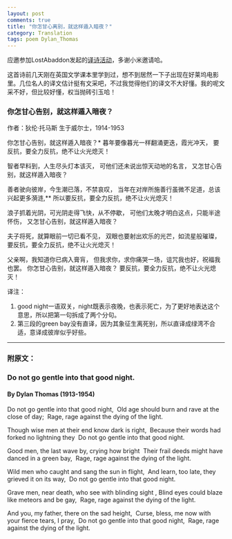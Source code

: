 ```yaml
---
layout: post
comments: true
title: "你怎甘心离别，就这样遁入暗夜？"
category: Translation
tags: poem Dylan_Thomas
---
```


应邀参加LostAbaddon发起的[译诗活动](http://www.jianshu.com/p/59185ca6a437)，多谢小米邀请哈。

这首诗前几天刚在英国文学课本里学到过，想不到居然一下子出现在好莱坞电影里。几位名人的译文估计挺有文采吧，不过我觉得他们的译文不大好懂。我的呢文采不好，但比较好懂，权当抛砖引玉哈！

### 你怎甘心告别，就这样遁入暗夜？

作者：狄伦·托马斯
生于威尔士，1914-1953

你怎甘心告别，就这样遁入暗夜？*
暮年要像暮光一样翻涌更迭，霞光冲天，
要反抗，要全力反抗，绝不让火光熄灭！

智者早料到，人生尽头灯本该灭，
可他们还未说出惊天动地的名言，
又怎甘心告别，就这样遁入暗夜？

善者驶向彼岸，今生潮已落，不禁哀叹，
当年在对岸所施善行虽微不足道，总该兴起更多漪涟,**
所以要反抗，要全力反抗，绝不让火光熄灭！

浪子抓着光阴，可光阴走得飞快，从不停歇，
可他们太晚才明白这点，只能半途怀伤，
又怎甘心告别，就这样遁入暗夜？

夫子将死，就算眼前一切已看不见，
双眼也要射出欢乐的光芒，如流星般璀璨，
要反抗，要全力反抗，绝不让火光熄灭！

父亲啊，我知道你已病入膏肓，
但我求你，求你痛哭一场，诅咒我也好，祝福我也罢。
你怎甘心告别，就这样遁入暗夜？
要反抗，要全力反抗，绝不让火光熄灭！

译注：
1. good night一语双关，night既表示夜晚，也表示死亡，为了更好地表达这个意思，所以把第一句拆成了两个分句。
2. 第三段的green bay没有直译，因为其象征生离死别，所以直译成绿湾不合适，意译成彼岸似乎好些。

***

### 附原文：
### Do not go gentle into that good night.
#### By Dylan Thomas (1913-1954)

Do not go gentle into that good night, 
Old age should burn and rave at the close of day; 
Rage, rage against the dying of the light.

Though wise men at their end know dark is right, 
Because their words had forked no lightning they 
Do not go gentle into that good night.

Good men, the last wave by, crying how bright 
Their frail deeds might have danced in a green bay, 
Rage, rage against the dying of the light.

Wild men who caught and sang the sun in flight,
 And learn, too late, they grieved it on its way, 
Do not go gentle into that good night.

Grave men, near death, who see with blinding sight ,
Blind eyes could blaze like meteors and be gay, 
Rage, rage against the dying of the light.

And you, my father, there on the sad height, 
Curse, bless, me now with your fierce tears, I pray, 
Do not go gentle into that good night,
 Rage, rage against the dying of the light.



